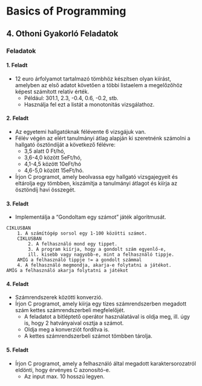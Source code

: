 # Basics of Programming
## 4. Othoni Gyakorló Feladatok

### Feladatok
#### 1. Feladt
- 12 euro árfolyamot tartalmazó tömbhöz készítsen olyan kiírást, amelyben az első adatot követően a többi listaelem a megelőzőhöz képest számított relatív érték.
    - Például: 301.1, 2.3, -0.4, 0.6, -0.2, stb.
    - Használja fel ezt a listát a monotonitás vizsgálathoz.

#### 2. Feladt
- Az egyetemi hallgatóknak félévente 6 vizsgájuk van.
- Félév végén az elért tanulmányi átlag alapján ki szeretnénk számolni a hallgató ösztöndíját a következő félévre:
    - 3,5 alatt 0 Ft/hó,
    - 3,6-4,0 között 5eFt/hó,
    - 4,1-4,5 között 10eFt/hó
    - 4,6-5,0 között 15eFt/hó.
- Írjon C programot, amely beolvassa egy hallgató vizsgajegyeit és eltárolja egy tömbben, kiszámítja a tanulmányi átlagot és kiírja az ösztöndíj havi összegét.

#### 3. Feladt
- Implementálja a “Gondoltam egy számot” játék algoritmusát.
```
CIKLUSBAN
    1. A számítógép sorsol egy 1-100 közötti számot.
    CIKLUSBAN
        2. A felhasználó mond egy tippet.
        3. A program kiírja, hogy a gondolt szám egyenlő-e,
        ill. kisebb vagy nagyobb-e, mint a felhasználó tippje.
    AMÍG a felhasználó tippje != a gondolt számmal
    4. A felhasználó megmondja, akarja-e folytatni a játékot.
AMÍG a felhasználó akarja folytatni a játékot
```

#### 4. Feladt
- Számrendszerek közötti konverzió.
- Írjon C programot, amely kiírja egy tízes számrendszerben megadott szám kettes számrendszerbeli megfelelőjét.
    - A feladatot a bitléptető operátor használatával is oldja meg, ill. úgy is, hogy 2 hatványaival osztja a számot.
    - Oldja meg a konverziót fordítva is.
    - A kettes számrendszerbeli számot tömbben tárolja.

#### 5. Feladt
- Írjon C programot, amely a felhasználó által megadott karaktersorozatról eldönti,
hogy érvényes C azonosító-e.
    - Az input max. 10 hosszú legyen.